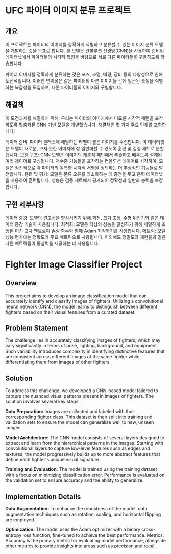 # **UFC 파이터 이미지 분류 프로젝트**
## **개요**
이 프로젝트는 파이터의 이미지를 정확하게 식별하고 분류할 수 있는 이미지 분류 모델을 개발하는 것을 목표로 합니다. 본 모델은 컨볼루션 신경망(CNN)을 사용하여 준비된 데이터셋에서 파이터들의 시각적 특징을 바탕으로 서로 다른 파이터들을 구별하도록 학습합니다.

파이터 이미지를 정확하게 분류하는 것은 포즈, 조명, 배경, 장비 등의 다양성으로 인해 도전적입니다. 이러한 변이성은 같은 파이터의 다른 이미지들 간에 일관된 특징을 식별하는 복잡성을 도입하며, 다른 파이터들의 이미지와 구별합니다.

## **해결책**
이 도전과제를 해결하기 위해, 우리는 파이터의 이미지에서 미묘한 시각적 패턴을 포착하도록 맞춤화된 CNN 기반 모델을 개발했습니다. 해결책은 몇 가지 주요 단계를 포함합니다:

데이터 준비: 파이터 클래스에 해당하는 라벨이 붙은 이미지를 수집합니다. 이 데이터셋은 모델이 새로운, 보지 못한 이미지에 잘 일반화할 수 있도록 훈련 및 검증 세트로 분할됩니다.
모델 구조: CNN 모델은 이미지의 계층적 패턴에서 추출하고 배우도록 설계된 여러 레이어로 구성됩니다. 저수준 기능들을 포착하는 컨볼루션 레이어로 시작하여, 모델은 점진적으로 각 파이터의 독특한 시각적 서명을 정의하는 더 추상적인 기능들로 발전합니다.
훈련 및 평가: 모델은 분류 오류를 최소화하는 데 중점을 두고 훈련 데이터셋을 사용하여 훈련됩니다. 성능은 검증 세트에서 평가되어 정확성과 일반화 능력을 보장합니다.

## **구현 세부사항**
데이터 증강: 모델의 견고성을 향상시키기 위해 회전, 크기 조정, 수평 뒤집기와 같은 데이터 증강 기술이 사용됩니다.
최적화: 모델은 최상의 성능을 달성하기 위해 세밀하게 조정된 이진 교차 엔트로피 손실 함수와 함께 Adam 최적화기를 사용합니다.
메트릭: 모델 성능 평가에는 정확도가 주요 메트릭으로 사용됩니다. 이외에도 정밀도와 재현율과 같은 다른 메트릭들이 통찰력을 제공하는 데 사용됩니다.

# **Fighter Image Classifier Project**

## **Overview**
This project aims to develop an image classification model that can accurately identify and classify images of fighters. Utilizing a convolutional neural network (CNN), the model learns to distinguish between different fighters based on their visual features from a curated dataset.

## **Problem Statement**
The challenge lies in accurately classifying images of fighters, which may vary significantly in terms of pose, lighting, background, and equipment. Such variability introduces complexity in identifying distinctive features that are consistent across different images of the same fighter while differentiating them from images of other fighters.

## **Solution**
To address this challenge, we developed a CNN-based model tailored to capture the nuanced visual patterns present in images of fighters. The solution involves several key steps:

**Data Preparation:** Images are collected and labeled with their corresponding fighter class. This dataset is then split into training and validation sets to ensure the model can generalize well to new, unseen images.

**Model Architecture:** The CNN model consists of several layers designed to extract and learn from the hierarchical patterns in the images. Starting with convolutional layers to capture low-level features such as edges and textures, the model progressively builds up to more abstract features that define each fighter's unique visual signature.

**Training and Evaluation:** The model is trained using the training dataset with a focus on minimizing classification error. Performance is evaluated on the validation set to ensure accuracy and the ability to generalize.

## **Implementation Details**
**Data Augmentation:** To enhance the robustness of the model, data augmentation techniques such as rotation, scaling, and horizontal flipping are employed.

**Optimization:** The model uses the Adam optimizer with a binary cross-entropy loss function, fine-tuned to achieve the best performance.
Metrics: Accuracy is the primary metric for evaluating model performance, alongside other metrics to provide insights into areas such as precision and recall.
